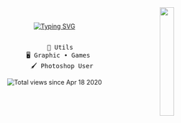 <div align="center">
  <img src="https://i.imgur.com/t0b3feD.png" width="25%" align="right" /> 
  <br></br>
  <a href="https://git.io/typing-svg"><img src="https://readme-typing-svg.demolab.com?font=Paytone+One&size=40&duration=4000&pause=1000&color=CC29F7&center=true&vCenter=true&width=435&lines=Graphic+Designer;20+years+old;UX%2FUI+Designer" alt="Typing SVG" /></a>
  <br></br>
<pre>
    👑 Utils 
          🖥️ Graphic • Games        
    🖌️ Photoshop User
</pre>
  <img src="https://komarev.com/ghpvc/?username=wrlq&color=blueviolet&style=for-the-badge" alt="Total views since Apr 18 2020" />

</div>
